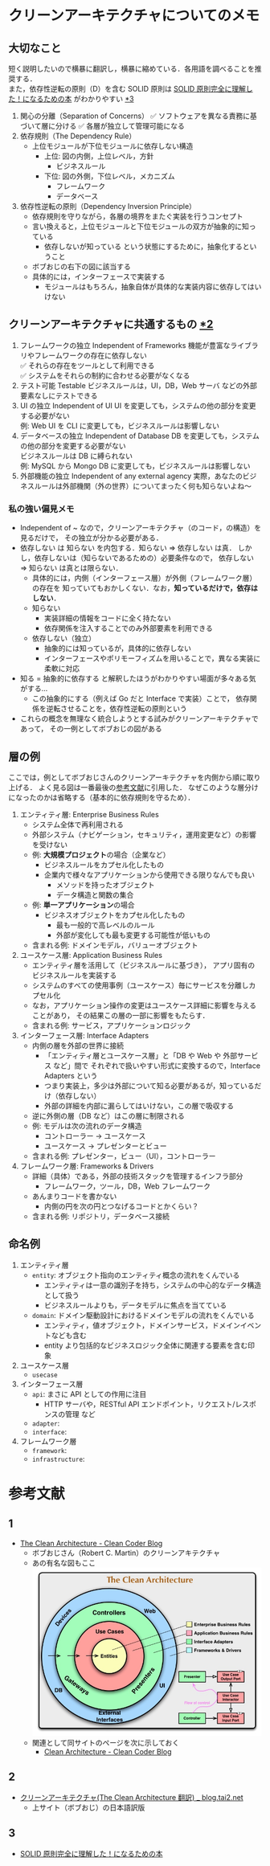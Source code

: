 # クリーンアーキテクチャについてのメモ

## 大切なこと

短く説明したいので横暴に翻訳し，横暴に縮めている．各用語を調べることを推奨する．  
また，依存性逆転の原則（D）を含む SOLID 原則は [SOLID 原則完全に理解した！になるための本](https://zenn.dev/nakurei/books/solid-principle-kanzen-rikai) がわかりやすい [\*3](#3)

1. 関心の分離（Separation of Concerns）
   ✅️ ソフトウェアを異なる責務に基づいて層に分ける
   ✅️ 各層が独立して管理可能になる
2. 依存規則（The Dependency Rule）
   - 上位モジュールが下位モジュールに依存しない構造
     - 上位: 図の内側，上位レベル，方針
       - ビジネスルール
     - 下位: 図の外側，下位レベル，メカニズム
       - フレームワーク
       - データベース
3. 依存性逆転の原則（Dependency Inversion Principle）
   - 依存規則を守りながら，各層の境界をまたぐ実装を行うコンセプト
   - 言い換えると，上位モジュールと下位モジュールの双方が抽象的に知っている
     - 依存しないが知っている という状態にするために，抽象化するということ
   - ボブおじの右下の図に該当する
   - 具体的には，インターフェースで実装する
     - モジュールはもちろん，抽象自体が具体的な実装内容に依存してはいけない

## クリーンアーキテクチャに共通するもの [\*2](#2)

1. フレームワークの独立 Independent of Frameworks
   機能が豊富なライブラリやフレームワークの存在に依存しない  
   ✅️ それらの存在をツールとして利用できる  
   ✅️ システムをそれらの制約に合わせる必要がなくなる
2. テスト可能 Testable
   ビジネスルールは，UI，DB，Web サーバ などの外部要素なしにテストできる
3. UI の独立 Independent of UI
   UI を変更しても，システムの他の部分を変更する必要がない  
   例: Web UI を CLI に変更しても，ビジネスルールは影響しない
4. データベースの独立 Independent of Database
   DB を変更しても，システムの他の部分を変更する必要がない  
   ビジネスルールは DB に縛られない  
   例: MySQL から Mongo DB に変更しても，ビジネスルールは影響しない
5. 外部機能の独立 Independent of any external agency
   実際，あなたのビジネスルールは外部機関（外の世界）についてまったく何も知らないよね～

### 私の強い偏見メモ

- Independent of ~ なので，クリーンアーキテクチャ（のコード，の構造）を見るだけで，
  その独立が分かる必要がある．
- 依存しない は 知らない を内包する．知らない ⇒ 依存しない は真．
  しかし，依存しないは（知らないであるための）必要条件なので，
  依存しない ⇒ 知らない は真とは限らない．
  - 具体的には，内側（インターフェース層）が外側（フレームワーク層）の存在を
    知っていてもおかしくない．なお，**知っているだけで，依存はしない**．
  - 知らない
    - 実装詳細の情報をコードに全く持たない
    - 依存関係を注入することでのみ外部要素を利用できる
  - 依存しない（独立）
    - 抽象的には知っているが，具体的に依存しない
    - インターフェースやポリモーフィズムを用いることで，異なる実装に柔軟に対応
- 知る = 抽象的に依存する と解釈したほうがわかりやすい場面が多々ある気がする…
  - この抽象的にする（例えば Go だと Interface で実装）ことで，
    依存関係を逆転させることを，依存性逆転の原則という
- これらの概念を無理なく統合しようとする試みがクリーンアーキテクチャであって，
  その一例としてボブおじの図がある

## 層の例

ここでは，例としてボブおじさんのクリーンアーキテクチャを内側から順に取り上げる．
よく見る図は一番最後の[参考文献](#参考文献)に引用した．
なぜこのような層分けになったのかは省略する（基本的に依存規則を守るため）．

1. エンティティ層: Enterprise Business Rules
   - システム全体で再利用される
   - 外部システム（ナビゲーション，セキュリティ，運用変更など）の影響を受けない
   - 例: **大規模プロジェクト**の場合（企業など）
     - ビジネスルールをカプセル化したもの
     - 企業内で様々なアプリケーションから使用できる限りなんでも良い
       - メソッドを持ったオブジェクト
       - データ構造と関数の集合
   - 例: **単一アプリケーション**の場合
     - ビジネスオブジェクトをカプセル化したもの
       - 最も一般的で高レベルのルール
       - 外部が変化しても最も変更する可能性が低いもの
   - 含まれる例: ドメインモデル，バリューオブジェクト
2. ユースケース層: Application Business Rules
   - エンティティ層を活用して（ビジネスルールに基づき），
     アプリ固有のビジネスルールを実装する
   - システムのすべての使用事例（ユースケース）毎にサービスを分離しカプセル化
   - なお，アプリケーション操作の変更はユースケース詳細に影響を与えることがあり，
     その結果この層の一部に影響をもたらす．
   - 含まれる例: サービス，アプリケーションロジック
3. インターフェース層: Interface Adapters
   - 内側の層を外部の世界に接続
     - 「エンティティ層とユースケース層」と「DB や Web や 外部サービス など」間で
       それぞれで扱いやすい形式に変換するので，Interface Adapters という
     - つまり実装上，多少は外部について知る必要があるが，知っているだけ（依存しない）
     - 外部の詳細を内部に漏らしてはいけない，この層で吸収する
   - 逆に外側の層（DB など）はこの層に制限される
   - 例: モデルは次の流れのデータ構造
     - コントローラー -> ユースケース
     - ユースケース -> プレゼンターとビュー
   - 含まれる例: プレゼンター，ビュー（UI），コントローラー
4. フレームワーク層: Frameworks & Drivers
   - 詳細（具体）である，外部の技術スタックを管理するインフラ部分
     - フレームワーク，ツール，DB，Web フレームワーク
   - あんまりコードを書かない
     - 内側の円を次の円とつなげるコードとかくらい？
   - 含まれる例: リポジトリ，データベース接続

## 命名例

1. エンティティ層
   - `entity`: オブジェクト指向のエンティティ概念の流れをくんでいる
     - エンティティは一意の識別子を持ち，システムの中心的なデータ構造として扱う
     - ビジネスルールよりも，データモデルに焦点を当てている
   - `domain`: ドメイン駆動設計におけるドメインモデルの流れをくんでいる
     - エンティティ，値オブジェクト，ドメインサービス，ドメインイベントなども含む
     - entity より包括的なビジネスロジック全体に関連する要素を含む印象
2. ユースケース層
   - `usecase`
3. インターフェース層
   - `api`: まさに API としての作用に注目
     - HTTP サーバや，RESTful API エンドポイント，リクエスト/レスポンスの管理 など
   - `adapter`:
   - `interface`:
4. フレームワーク層
   - `framework`:
   - `infrastructure`:

# 参考文献

## 1

- [The Clean Architecture - Clean Coder Blog](https://blog.cleancoder.com/uncle-bob/2012/08/13/the-clean-architecture.html)
  - ボブおじさん（Robert C. Martin）のクリーンアキテクチャ
  - あの有名な図もここ
    ![ボブおじさんのクリーンアーキテクチャ図](./ボブおじさんのクリーンアーキテクチャ図.jpg)
  - 関連として同サイトのページを次に示しておく
    - [Clean Architecture - Clean Coder Blog](https://blog.cleancoder.com/uncle-bob/2011/11/22/Clean-Architecture.html)

## 2

- [クリーンアーキテクチャ(The Clean Architecture 翻訳) \_ blog.tai2.net](https://blog.tai2.net/the_clean_architecture.html)
  - 上サイト（ボブおじ）の日本語訳版

## 3

- [SOLID 原則完全に理解した！になるための本](https://zenn.dev/nakurei/books/solid-principle-kanzen-rikai)
